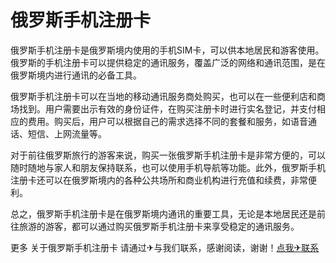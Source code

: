 # 俄罗斯手机注册卡

俄罗斯手机注册卡是俄罗斯境内使用的手机SIM卡，可以供本地居民和游客使用。俄罗斯的手机注册卡可以提供稳定的通讯服务，覆盖广泛的网络和通讯范围，是在俄罗斯境内进行通讯的必备工具。

俄罗斯手机注册卡可以在当地的移动通讯服务商处购买，也可以在一些便利店和商场找到。用户需要出示有效的身份证件，在购买注册卡时进行实名登记，并支付相应的费用。购买后，用户可以根据自己的需求选择不同的套餐和服务，如语音通话、短信、上网流量等。

对于前往俄罗斯旅行的游客来说，购买一张俄罗斯手机注册卡是非常方便的，可以随时随地与家人和朋友保持联系，也可以使用手机导航等功能。此外，俄罗斯手机注册卡还可以在俄罗斯境内的各种公共场所和商业机构进行充值和续费，非常便利。

总之，俄罗斯手机注册卡是在俄罗斯境内通讯的重要工具，无论是本地居民还是前往旅游的游客，都可以通过购买俄罗斯手机注册卡来享受稳定的通讯服务。

更多 关于俄罗斯手机注册卡 请通过✈与我们联系，感谢阅读，谢谢！[点我✈联系](https://add.k02.cc)